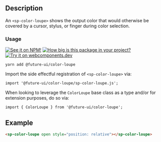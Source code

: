 ## Description

An `<sp-color-loupe>` shows the output color that would otherwise be covered by a cursor, stylus, or finger during color selection.

### Usage

[![See it on NPM!](https://img.shields.io/npm/v/@future-ui/color-loupe?style=for-the-badge)](https://www.npmjs.com/package/@future-ui/color-loupe)
[![How big is this package in your project?](https://img.shields.io/bundlephobia/minzip/@future-ui/color-loupe?style=for-the-badge)](https://bundlephobia.com/result?p=@future-ui/color-loupe)
[![Try it on webcomponents.dev](https://img.shields.io/badge/Try%20it%20on-webcomponents.dev-green?style=for-the-badge)](https://webcomponents.dev/edit/collection/fO75441E1Q5ZlI0e9pgq/crxLSSCXLFPpmUsM6GJQ/src/index.ts)

```
yarn add @future-ui/color-loupe
```

Import the side effectful registration of `<sp-color-loupe>` via:

```
import '@future-ui/color-loupe/sp-color-loupe.js';
```

When looking to leverage the `ColorLoupe` base class as a type and/or for extension purposes, do so via:

```
import { ColorLoupe } from '@future-ui/color-loupe';
```

## Example

```html
<sp-color-loupe open style="position: relative"></sp-color-loupe>
```
